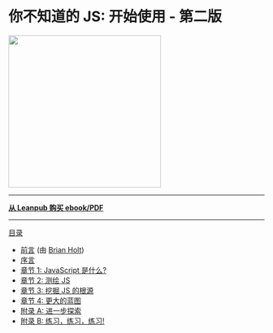 # 你不知道的 JS: 开始使用 - 第二版

<img src="images/cover.png" width="300">

-----

**[从 Leanpub 购买 ebook/PDF](https://leanpub.com/ydkjsy-get-started)**

-----

[目录](toc.md)

* [前言](foreword.md) (由 [Brian Holt](https://twitter.com/holtbt))
* [序言](../preface.md)
* [章节 1: JavaScript 是什么?](ch1.md)
* [章节 2: 测绘 JS](ch2.md)
* [章节 3: 挖掘 JS 的根源](ch3.md)
* [章节 4: 更大的蓝图](ch4.md)
* [附录 A: 进一步探索](apA.md)
* [附录 B: 练习，练习，练习!](apB.md)
